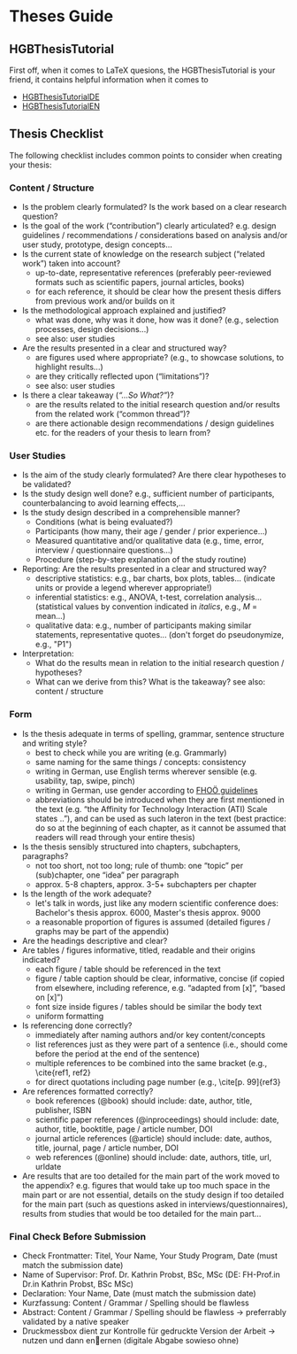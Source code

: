 # Theses Guide

## HGBThesisTutorial

First off, when it comes to LaTeX quesions, the HGBThesisTutorial is your friend, it contains helpful information when it comes to 

- [HGBThesisTutorialDE](https://github.com/Digital-Media/HagenbergThesis/blob/main/documents/HgbThesisTutorialDE/main.pdf)
- [HGBThesisTutorialEN](https://github.com/Digital-Media/HagenbergThesis/blob/main/documents/HgbThesisTutorialEN/main.pdf)

## Thesis Checklist 

The following checklist includes common points to consider when creating your thesis:

### Content / Structure

- Is the problem clearly formulated? Is the work based on a clear research question?
- Is the goal of the work (“contribution”) clearly articulated? e.g. design guidelines / recommendations / considerations based on analysis and/or user study, prototype, design concepts…
- Is the current state of knowledge on the research subject (“related work”) taken into account?
  * up-to-date, representative references (preferably peer-reviewed formats such as scientific papers, journal articles, books)
  * for each reference, it should be clear how the present thesis differs from previous work and/or builds on it
- Is the methodological approach explained and justified?
  * what was done, why was it done, how was it done? (e.g., selection processes, design decisions...)
  * see also: user studies
- Are the results presented in a clear and structured way?
  * are figures used where appropriate? (e.g., to showcase solutions, to highlight results...)
  * are they critically reflected upon (“limitations”)?
  * see also: user studies
- Is there a clear takeaway (_“...So What?”_)?
  * are the results related to the initial research question and/or results from the related work (“common thread”)?
  * are there actionable design recommendations / design guidelines etc. for the readers of your thesis to learn from?

### User Studies

- Is the aim of the study clearly formulated? Are there clear hypotheses to be validated?
- Is the study design well done? e.g., sufficient number of participants, counterbalancing to avoid learning effects,...
- Is the study design described in a comprehensible manner?
  * Conditions (what is being evaluated?)
  * Participants (how many, their age / gender / prior experience...)
  * Measured quantitative and/or qualitative data (e.g., time, error, interview / questionnaire questions...)
  * Procedure (step-by-step explanation of the study routine)
- Reporting: Are the results presented in a clear and structured way? 
  * descriptive statistics: e.g., bar charts, box plots, tables... (indicate units or provide a legend wherever appropriate!)
  * inferential statistics: e.g., ANOVA, t-test, correlation analysis... (statistical values by convention indicated in _italics_, e.g., _M_ = mean...)
  * qualitative data: e.g., number of participants making similar statements, representative quotes... (don't forget do pseudonymize, e.g., "P1")
- Interpretation:
  * What do the results mean in relation to the initial research question / hypotheses?
  * What can we derive from this? What is the takeaway? see also: content / structure

### Form

- Is the thesis adequate in terms of spelling, grammar, sentence structure and writing style?
  * best to check while you are writing (e.g. Grammarly)
  * same naming for the same things / concepts: consistency
  * writing in German, use English terms wherever sensible (e.g. usability, tap, swipe, pinch)
  * writing in German, use gender according to [FHOÖ guidelines](https://fh-ooe.at/assets/files/diversity-inclusion/Handreichungen-Links/Sprachleitfaeden/FHO_21_Sprachleitfaden_Genderleitfaden_A4_210310lrn2.pdf)
  * abbreviations should be introduced when they are first mentioned in the text (e.g. “the Affinity for Technology Interaction (ATI) Scale states ..”), and can be used as such lateron in the text (best practice: do so at the beginning of each chapter, as it cannot be assumed that readers will read through your entire thesis)
- Is the thesis sensibly structured into chapters, subchapters, paragraphs?
  * not too short, not too long; rule of thumb: one “topic” per (sub)chapter, one “idea” per paragraph
  * approx. 5-8 chapters, approx. 3-5+ subchapters per chapter
- Is the length of the work adequate?
  * let's talk in words, just like any modern scientific conference does: Bachelor's thesis approx. 6000, Master's thesis approx. 9000
  * a reasonable proportion of figures is assumed (detailed figures / graphs may be part of the appendix)
- Are the headings descriptive and clear?
- Are tables / figures informative, titled, readable and their origins indicated?
  * each figure / table should be referenced in the text
  * figure / table caption should be clear, informative, concise (if copied from elsewhere, including reference, e.g. “adapted from [x]”, “based on [x]”)
  * font size inside figures / tables should be similar the body text
  * uniform formatting
- Is referencing done correctly?
  * immediately after naming authors and/or key content/concepts
  * list references just as they were part of a sentence (i.e., should come before the period at the end of the sentence)
  * multiple references to be combined into the same bracket (e.g., \cite{ref1, ref2}
  * for direct quotations including page number (e.g., \cite[p. 99]{ref3}
- Are references formatted correctly?
  * book references (@book) should include: date, author, title, publisher, ISBN
  * scientific paper references (@inproceedings) should include: date, author, title, booktitle, page / article number, DOI
  * journal article references (@article) should include: date, authos, title, journal, page / article number, DOI
  * web references (@online) should include: date, authors, title, url, urldate
- Are results that are too detailed for the main part of the work moved to the appendix? e.g. figures that would take up too much space in the main part or are not essential, details on the study design if too detailed for the main part (such as questions asked in interviews/questionnaires), results from studies that would be too detailed for the main part...


### Final Check Before Submission

- Check Frontmatter: Titel, Your Name, Your Study Program, Date (must match the submission date)
- Name of Supervisor: Prof. Dr. Kathrin Probst, BSc, MSc (DE: FH-Prof.in Dr.in Kathrin Probst, BSc MSc)
- Declaration: Your Name, Date (must match the submission date)
- Kurzfassung: Content / Grammar / Spelling should be flawless
- Abstract: Content / Grammar / Spelling should be flawless → preferrably validated by a native speaker
- Druckmessbox dient zur Kontrolle für gedruckte Version der Arbeit → nutzen und dann en􀆞ernen (digitale Abgabe sowieso ohne)
